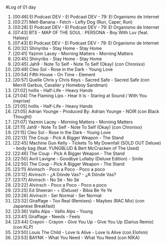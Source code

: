 #Log of 01 day

1. [00:46] El Podcast DEV - El Podcast DEV - 79: El Organismo de Internet
1. [03:27] Melt-Banana - Fetch - Lefty Dog (Run, Caper, Run)
1. [03:28] El Podcast DEV - El Podcast DEV - 79: El Organismo de Internet
1. [07:43] BTS - MAP OF THE SOUL : PERSONA - Boy With Luv (feat. Halsey)
1. [07:43] El Podcast DEV - El Podcast DEV - 79: El Organismo de Internet
1. [20:32] Shinyribs - Stay Home - Stay Home
1. [20:41] Yazmin Lacey - Morning Matters - Morning Matters
1. [20:45] Shinyribs - Stay Home - Stay Home
1. [20:45] Jah9 - Note To Self - Note To Self (Okay) (con Chronixx)
1. [20:49] Cleo Sol - Rose in the Dark - Young Love
1. [20:54] Fifth House - On Time - Element
1. [20:57] Quelle Chris y Chris Keys - Sacred Safe - Sacred Safe (con Merrill Garbus, Cavalier y Homeboy Sandman)
1. [21:02] hollis - Half-Life - Heavy Hands
1. [21:04] The Flaming Lips - Hear It Is - Staring at Sound / With You (reprise)
1. [21:05] hollis - Half-Life - Heavy Hands
1. [21:05] Adrian Younge - Produced By: Adrian Younge - NOIR (con Black Thought)
1. [21:07] Yazmin Lacey - Morning Matters - Morning Matters
1. [21:11] Jah9 - Note To Self - Note To Self (Okay) (con Chronixx)
1. [21:15] Cleo Sol - Rose in the Dark - Young Love
1. [22:13] The Coup - Pick A Bigger Weapon - The Stand
1. [22:45] Machine Gun Kelly - Tickets To My Downfall (SOLD OUT Deluxe) - body bag (feat. YUNGBLUD & Bert McCracken of The Used)
1. [22:46] The Coup - Pick A Bigger Weapon - The Stand
1. [22:50] Avril Lavigne - Goodbye Lullaby (Deluxe Edition) - Smile
1. [22:50] The Coup - Pick A Bigger Weapon - The Stand
1. [23:11] Alvinsch - Poco a Poco - Poco a poco
1. [23:12] Alvinsch - ¿A Dónde Vas? - ¿A Dónde Vas?
1. [23:17] Alvinsch - No Sé - No Sé
1. [23:22] Alvinsch - Poco a Poco - Poco a poco
1. [23:25] Ed Sheeran - ÷ (Deluxe) - Bibia Be Ye Ye
1. [23:26] Alvinsch - Ser Normal - Ser Normal
1. [23:32] Giraffage - Too Real (Remixes) - Maybes (RAC Mix) (con Japanese Breakfast)
1. [23:36] Vallis Alps - Vallis Alps - Young
1. [23:41] Giraffage - Needs - Feels
1. [23:44] Crayon - Crayon - Give You Up - Give You Up (Darius Remix) (con KLP)
1. [23:50] Louis The Child - Love Is Alive - Love Is Alive (con Elohim)
1. [23:53] BAYNK - What You Need - What You Need (con NÏKA)
